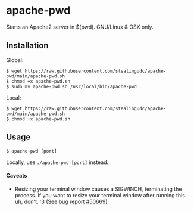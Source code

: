 # apache-pwd
Starts an Apache2 server in $(pwd). GNU/Linux & OSX only.
## Installation
Global:
```
$ wget https://raw.githubusercontent.com/stealingudc/apache-pwd/main/apache-pwd.sh
$ chmod +x apache-pwd.sh
$ sudo mv apache-pwd.sh /usr/local/bin/apache-pwd
```
Local:
```
$ wget https://raw.githubusercontent.com/stealingudc/apache-pwd/main/apache-pwd.sh
$ chmod +x apache-pwd.sh
```

## Usage
```
$ apache-pwd [port]
```
Locally, use `./apache-pwd [port]` instead.

#### Caveats
- Resizing your terminal window causes a SIGWINCH, terminating the process. If you want to resize your terminal window after running this.. uh, don't. :3 (See [bug report #50669](https://bz.apache.org/bugzilla/show_bug.cgi?id=50669))
